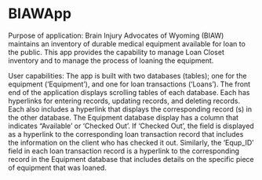 # BIAWApp
Purpose of application:
     Brain Injury Advocates of Wyoming (BIAW) maintains an inventory of durable medical equipment available for loan to the public. This app provides the capability to manage Loan Closet inventory and to manage the process of loaning the equipment.   

User capabilities:
     The app is built with two databases (tables); one for the equipment (‘Equipment’), and one for loan transactions (‘Loans’).  The front end of the application displays scrolling tables of each database.  Each has hyperlinks for entering records, updating records, and deleting records.   Each also includes a hyperlink that displays the corresponding record (s) in the other database.  The Equipment database display has a column that indicates “Available’ or ‘Checked Out’.  If ‘Checked Out’, the field is displayed as a hyperlink to the corresponding loan transaction record that includes the information on the client who has checked it out.  Similarly, the ‘Equp_ID’ field in each loan transaction record is a hyperlink to the corresponding record in the Equipment database that includes details on the specific piece of equipment that was loaned.  

